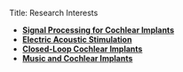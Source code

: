Title: Research Interests

* **[Signal Processing for Cochlear Implants](https://vianna.de/01_workgroups/nogueira/research/signal-processing.html)**
* **[Electric Acoustic Stimulation](https://vianna.de/01_workgroups/nogueira/research/eas.html)**
* **[Closed-Loop Cochlear Implants](https://vianna.de/01_workgroups/nogueira/research/closed-loop.html)** 
* **[Music and Cochlear Implants](https://vianna.de/01_workgroups/nogueira/research/music_and_CI.html)**
